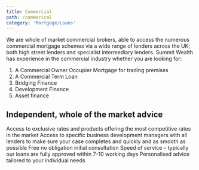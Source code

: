 ```yaml
---
title: Commercial
path: /commerical
category: 'Mortgage/Loans'
---
```


We are whole of market commercial brokers, able to access the numerous commercial mortgage schemes via a wide range of lenders across the UK; both high street lenders and specialist intermediary lenders. Summit Wealth has experience in the commercial industry whether you are looking for:

1. A Commercial Owner Occupier Mortgage for trading premises
1. A Commercial Term Loan
1. Bridging Finance
1. Development Finance
1. Asset finance

## Independent, whole of the market advice

Access to exclusive rates and products offering the most competitive rates in the market
Access to specific business development managers with all lenders to make sure your case completes and quickly and as smooth as possible
Free no obligation initial consultation
Speed of service – typically our loans are fully approved within 7-10 working days
Personalised advice tailored to your individual needs
